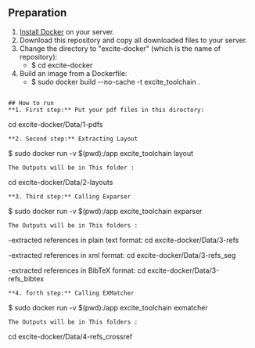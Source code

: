 ## Preparation
1. [Install Docker](https://docs.docker.com/install/linux/docker-ce/ubuntu/#install-docker-ce-1) on your server.
2. Download this repository and copy all downloaded files to your server.
3. Change the directory to "excite-docker" (which is the name of repository):
    - $ cd excite-docker
4. Build an image from a Dockerfile:
    - $ sudo docker build --no-cache -t excite_toolchain . 
```

## How to run
**1. First step:** Put your pdf files in this directory:
```
cd excite-docker/Data/1-pdfs
```
**2. Second step:** Extracting Layout 
```
$ sudo docker run -v $(pwd):/app excite_toolchain layout
```
The Outputs will be in This folder :
```
cd excite-docker/Data/2-layouts
```
**3. Third step:** Calling Exparser
```
$ sudo docker run -v $(pwd):/app excite_toolchain exparser
```
The Outputs will be in This folders :
```
-extracted references in plain text format:
cd excite-docker/Data/3-refs

-extracted references in xml format:
cd excite-docker/Data/3-refs_seg

-extracted references in BibTeX format: 
cd excite-docker/Data/3-refs_bibtex 
```
**4. forth step:** Calling EXMatcher
```
$ sudo docker run -v $(pwd):/app excite_toolchain exmatcher
```
The Outputs will be in This folders :
```
cd excite-docker/Data/4-refs_crossref
```